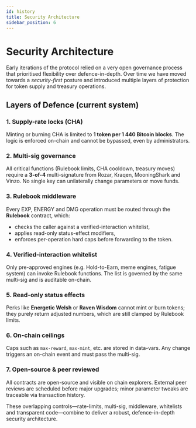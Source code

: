 ```yaml
---
id: history
title: Security Architecture
sidebar_position: 6
---
```


# Security Architecture

Early iterations of the protocol relied on a very open governance process that prioritised flexibility over defence-in-depth. Over time we have moved towards a *security-first* posture and introduced multiple layers of protection for token supply and treasury operations.

## Layers of Defence (current system)

### 1. Supply-rate locks (CHA)
Minting or burning CHA is limited to **1 token per 1 440 Bitcoin blocks**. The logic is enforced on-chain and cannot be bypassed, even by administrators.

### 2. Multi-sig governance
All critical functions (Rulebook limits, CHA cooldown, treasury moves) require a **3-of-4** multi-signature from Rozar, Kraqen, MooningShark and Vinzo. No single key can unilaterally change parameters or move funds.

### 3. Rulebook middleware
Every EXP, ENERGY and DMG operation must be routed through the **Rulebook** contract, which:
* checks the caller against a verified-interaction whitelist,
* applies read-only status-effect modifiers,
* enforces per-operation hard caps before forwarding to the token.

### 4. Verified-interaction whitelist
Only pre-approved engines (e.g. Hold-to-Earn, meme engines, fatigue system) can invoke Rulebook functions. The list is governed by the same multi-sig and is auditable on-chain.

### 5. Read-only status effects
Perks like **Energetic Welsh** or **Raven Wisdom** cannot mint or burn tokens; they purely return adjusted numbers, which are still clamped by Rulebook limits.

### 6. On-chain ceilings
Caps such as `max-reward`, `max-mint`, etc. are stored in data-vars. Any change triggers an on-chain event and must pass the multi-sig.

### 7. Open-source & peer reviewed
All contracts are open-source and visible on chain explorers. External peer reviews are scheduled before major upgrades; minor parameter tweaks are traceable via transaction history.

These overlapping controls—rate-limits, multi-sig, middleware, whitelists and transparent code—combine to deliver a robust, defence-in-depth security architecture. 